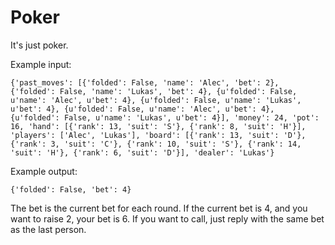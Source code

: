 # Poker
It's just poker.

Example input:

    {'past_moves': [{'folded': False, 'name': 'Alec', 'bet': 2}, {'folded': False, 'name': 'Lukas', 'bet': 4}, {u'folded': False, u'name': 'Alec', u'bet': 4}, {u'folded': False, u'name': 'Lukas', u'bet': 4}, {u'folded': False, u'name': 'Alec', u'bet': 4}, {u'folded': False, u'name': 'Lukas', u'bet': 4}], 'money': 24, 'pot': 16, 'hand': [{'rank': 13, 'suit': 'S'}, {'rank': 8, 'suit': 'H'}], 'players': ['Alec', 'Lukas'], 'board': [{'rank': 13, 'suit': 'D'}, {'rank': 3, 'suit': 'C'}, {'rank': 10, 'suit': 'S'}, {'rank': 14, 'suit': 'H'}, {'rank': 6, 'suit': 'D'}], 'dealer': 'Lukas'}

Example output:

    {'folded': False, 'bet': 4}

The bet is the current bet for each round. If the current bet is 4, and you want to raise 2, your bet is 6. If you want to call, just reply with the same bet as the last person.
